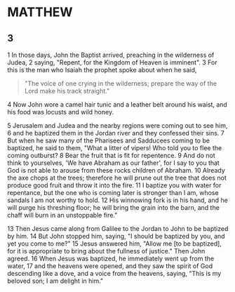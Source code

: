 # MATTHEW

## 3

1 In those days, John the Baptist arrived, preaching in the wilderness of Judea, 2 saying, "Repent, for the Kingdom of Heaven is imminent". 3 For this is the man who Isaiah the prophet spoke about when he said, 

> "The voice of one crying in the wilderness;
> prepare the way of the Lord
> make his track straight."

4 Now John wore a camel hair tunic and a leather belt around his waist, and his food was locusts and wild honey. 

5 Jerusalem and Judea and the nearby regions were coming out to see him, 6 and he baptized them in the Jordan river and they confessed their sins. 7 But when he saw many of the Pharisees and Sadducees coming to be baptized, he said to them, "What a litter of vipers! Who told you to flee the coming outburst? 8 Bear the fruit that is fit for repentence. 9 And do not think to yourselves, 'We have Abraham as our father', for I say to you that God is not able to arouse from these rocks children of Abraham. 10 Already the axe chops at the trees; therefore he will prune out the tree that does not produce good fruit and throw it into the fire. 11 I baptize you with water for repentance, but the one who is coming later is stronger than I am, whose sandals I am not worthy to hold. 12 His winnowing fork is in his hand, and he will purge his threshing floor; he will bring the grain into the barn, and the chaff will burn in an unstoppable fire."

13 Then Jesus came along from Galilee to the Jordan to John to be baptized by him. 14 But John stopped him, saying, "I should be baptized by you, and yet you come to me?" 15 Jesus answered him, "Allow me [to be baptized], for it is appropriate to bring about the fullness of justice." Then John agreed. 16 When Jesus was baptized, he immediately went up from the water, 17 and the heavens were opened, and they saw the spirit of God descending like a dove, and a voice from the heavens, saying, "This is my beloved son; I am delight in him."